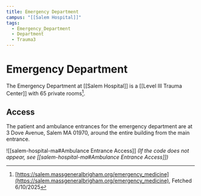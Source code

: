 ```yaml
---
title: Emergency Department
campus: "[[Salem Hospital]]"
tags:
  - Emergency_Department
  - Department
  - Trauma3
---
```

# Emergency Department

The Emergency Department at [[Salem Hospital]] is a [[Level III Trauma Center]]
with 65 private rooms[^mgb-em].

[^mgb-em]: [https://salem.massgeneralbrigham.org/emergency_medicine](https://salem.massgeneralbrigham.org/emergency_medicine), Fetched 6/10/2025

## Access

The patient and ambulance entrances for the emergency department are at 3 Dove Avenue, Salem MA 01970, around the entire building from the main entrance.

![[salem-hospital-ma#Ambulance Entrance Access]]
*(If the code does not appear, see [[salem-hospital-ma#Ambulance Entrance Access]])*
